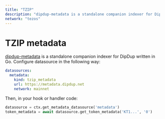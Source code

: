 ```yaml
---
title: "TZIP"
description: "dipdup-metadata is a standalone companion indexer for DipDup written in Go. Configure datasource in the following way"
network: "tezos"
---
```


# TZIP metadata

[dipdup-metadata](https://github.com/dipdup-io/metadata) is a standalone companion indexer for DipDup written in Go. Configure datasource in the following way:

```yaml [dipdup.yaml]
datasources:
  metadata:
    kind: tzip_metadata
    url: https://metadata.dipdup.net
    network: mainnet
```

Then, in your hook or handler code:

```python
datasource = ctx.get_metadata_datasource('metadata')
token_metadata = await datasource.get_token_metadata('KT1...', '0')
```
